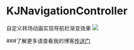 # KJNavigationController
自定义转场动画实现导航栏渐变效果
![](https://ws1.sinaimg.cn/large/006d6o1hgy1fj45jmv1hbg30a30j0hdt.jpg)

###了解更多请查看我的博客[传送门](http://www.jianshu.com/p/e11e959886a2)